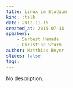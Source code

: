 ```yaml
---
title: Linux im Studium
kind: :talk
date: 2012-11-15
created_at: 2015-07-11
speakers:
    - Serbest Hamade
    - Christian Sturm
author: Matthias Beyer
slides: false
tags:
---
```


No description.
